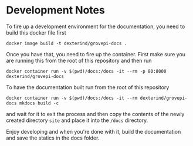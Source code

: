 # Development Notes

To fire up a development environment for the documentation, you need to build this docker file first
```
docker image build -t dexterind/grovepi-docs .
```

Once you have that, you need to fire up the container. First make sure you are running this from the root of this repository and then run
```
docker container run -v $(pwd)/docs:/docs -it --rm -p 80:8000 dexterind/grovepi-docs
```

To have the documentation built run from the root of this repository
```
docker container run -v $(pwd)/docs:/docs -it --rm dexterind/grovepi-docs mkdocs build -c
```
and wait for it to exit the process and then copy the contents of the newly created directory `site` and place it into the `/docs` directory.

Enjoy developing and when you're done with it, build the documentation and save the statics in the docs folder.
